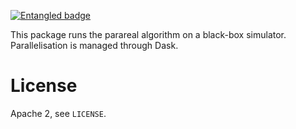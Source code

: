 [![Entangled badge](https://img.shields.io/badge/entangled-Use%20the%20source!-%2300aeff)](https://entangled.github.io/)

This package runs the parareal algorithm on a black-box simulator. Parallelisation is managed through Dask.

# License
Apache 2, see `LICENSE`.

